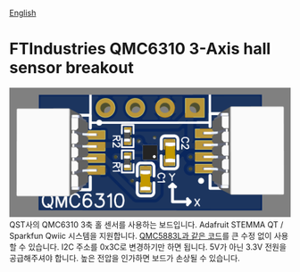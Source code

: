 [English](https://github.com/FTIndustries/QMC6310-Breakout)
# FTIndustries QMC6310 3-Axis hall sensor breakout
![preview](https://github.com/FTIndustries/QMC6310-Breakout/blob/main/3dpreview.png?raw=true)\
QST사의 QMC6310 3축 홀 센서를 사용하는 보드입니다. Adafruit STEMMA QT / Sparkfun Qwiic 시스템을 지원합니다. [QMC5883L과 같은 코드](https://github.com/DFRobot/DFRobot_QMC5883)를 큰 수정 없이 사용할 수 있습니다. I2C 주소를 0x3C로 변경하기만 하면 됩니다. 5V가 아닌 3.3V 전원을 공급해주셔야 합니다. 높은 전압을 인가하면 보드가 손상될 수 있습니다.
